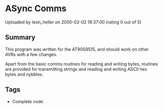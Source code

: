 # ASync Comms

Uploaded by leon_heller on 2005-02-02 18:37:00 (rating 0 out of 5)

## Summary

This program was written for the AT90S8515, and should work on other AVRs with a few changes.


Apart from the basic comms routines for reading and writing bytes, routines are provided for transmitting strings and reading and writing ASCII hex bytes and nybbles.

## Tags

- Complete code

